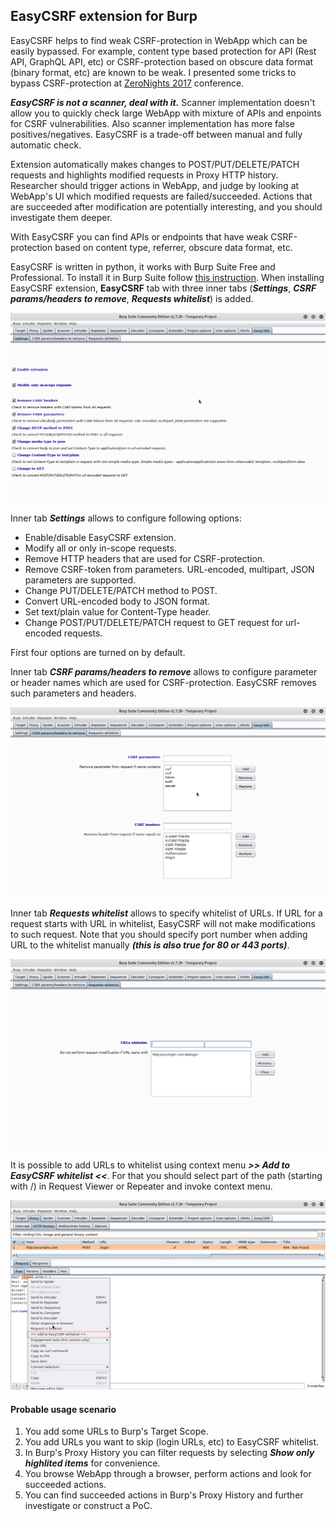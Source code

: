 ## EasyCSRF extension for Burp

EasyCSRF helps to find weak CSRF-protection in WebApp which can be easily bypassed. For example, content type based protection for API (Rest API, GraphQL API, etc) or CSRF-protection based on obscure data format (binary format, etc) are known to be weak. I presented some tricks to bypass CSRF-protection at [ZeroNights 2017](https://2017.zeronights.org/report/tricks-bypassing-csrf-protection/) conference.

_**EasyCSRF is not a scanner, deal with it.**_ Scanner implementation doesn't allow you to quickly check large WebApp with mixture of APIs and enpoints for CSRF vulnerabilities. Also scanner implementation has more false positives/negatives. EasyCSRF is a trade-off between manual and fully automatic check.

Extension automatically makes changes to POST/PUT/DELETE/PATCH requests and highlights modified requests in Proxy HTTP history. Researcher should trigger actions in WebApp, and judge by looking at WebApp's UI which modified requests are failed/succeeded. Actions that are succeeded after modification are potentially interesting, and you should investigate them deeper.

With EasyCSRF you can find APIs or endpoints that have weak CSRF-protection based on content type, referrer, obscure data format, etc.

EasyCSRF is written in python, it works with Burp Suite Free and Professional. To install it in Burp Suite follow [this instruction](https://support.portswigger.net/customer/portal/articles/1965930-how-to-install-an-extension-in-burp-suite). When installing EasyCSRF extension, **EasyCSRF** tab with three inner tabs (_**Settings**_, _**CSRF params/headers to remove**_, _**Requests whitelist**_) is added.

![Settings](images/settings.png)

Inner tab _**Settings**_ allows to configure following options:
* Enable/disable EasyCSRF extension.
* Modify all or only in-scope requests.
* Remove HTTP headers that are used for CSRF-protection.
* Remove CSRF-token from parameters. URL-encoded, multipart, JSON parameters are supported.
* Change PUT/DELETE/PATCH method to POST.
* Convert URL-encoded body to JSON format.
* Set text/plain value for Content-Type header.
* Change POST/PUT/DELETE/PATCH request to GET request for url-encoded requests.

First four options are turned on by default.

Inner tab _**CSRF params/headers to remove**_ allows to configure parameter or header names which are used for CSRF-protection. EasyCSRF removes such parameters and headers.

![Settings](images/csrf_param_header_names.png)

Inner tab _**Requests whitelist**_ allows to specify whitelist of URLs. If URL for a request starts with URL in whitelist, EasyCSRF will not make modifications to such request. Note that you should specify port number when adding URL to the whitelist manually _**(this is also true for 80 or 443 ports)**_.

![Settings](images/whitelist_manual.png)

It is possible to add URLs to whitelist using context menu _**>> Add to EasyCSRF whitelist <<**_. For that you should select part of the path (starting with /) in Request Viewer or Repeater and invoke context menu. 

![Settings](images/whitelist_menu.png)

#### Probable usage scenario
1. You add some URLs to Burp's Target Scope.
2. You add URLs you want to skip (login URLs, etc) to EasyCSRF whitelist.
3. In Burp's Proxy History you can filter requests by selecting _**Show only highlited items**_ for convenience.
4. You browse WebApp through a browser, perform actions and look for succeeded actions.
5. You can find succeeded actions in Burp's Proxy History and further investigate or construct a PoC.